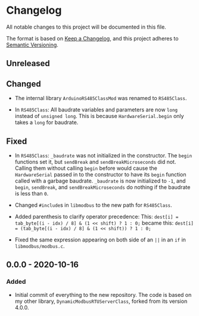 # Changelog

All notable changes to this project will be documented in this file.

The format is based on [Keep a Changelog](https://keepachangelog.com/en/1.1.0/),
and this project adheres to [Semantic Versioning](https://semver.org/spec/v2.0.0.html).

## Unreleased

## Changed

- The internal library `ArduinoRS485ClassMod` was renamed to `RS485Class`.

- In `RS485Class`:
    All baudrate variables and parameters are now `long` instead of `unsigned long`.
    This is because `HardwareSerial.begin` only takes a `long` for baudrate.

## Fixed

- In `RS485Class`:
    `_baudrate` was not initialized in the constructor. The `begin` functions set it, but `sendBreak` and `sendBreakMicroseconds` did not. Calling them without calling `begin` before would cause the `HardwareSerial` passed in to the constructor to have its `begin` function called with a garbage baudrate. `_baudrate` is now initialized to `-1`, and `begin`, `sendBreak`, and `sendBreakMicroseconds` do nothing if the baudrate is less than `0`.

- Changed `#include`s in `libmodbus` to the new path for `RS485Class`.

- Added parenthesis to clarify operator precedence:
    This:
    `dest[i] = tab_byte[(i - idx) / 8] & (1 << shift) ? 1 : 0;`
    became this:
    `dest[i] = (tab_byte[(i - idx) / 8] & (1 << shift)) ? 1 : 0;`

- Fixed the same expression appearing on both side of an `||` in an `if` in `libmodbus/modbus.c`.

## 0.0.0 - 2020-10-16

### Added

- Initial commit of everything to the new repository.
    The code is based on my other library, `DynamicModbusRTUServerClass`, forked from its version 4.0.0.
